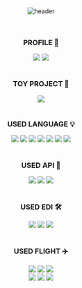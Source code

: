 <div align="center">
<br>

![header](https://capsule-render.vercel.app/api?type=waving&color=gradient&height=300&section=header&text=lunalism&fontSize=50&fontAlign=80&fontAlignY=40)

<br>
<h3><b>PROFILE 📍</b></h3>
  <a href="https://blog.naver.com/chrisholic_"><img src="https://img.shields.io/badge/NAVER%20BLOG-298D46?style=for-the-badge&logo=naver&logoColor=white"/></a>
  <a href="https://www.linkedin.com/in/byungjinchoi/"><img src="https://img.shields.io/badge/Linkedin-0E76A8?style=for-the-badge&logo=linkedin&logoColor=white"/></a>
<br>
<br>

<h3>TOY PROJECT 🧸</h3>
  <a href="https://github.com/lunalism/onthelist"><img src="https://img.shields.io/badge/ON%20THE%20LIST-A1BFD7?style=for-the-badge&logo-bitdefender&logoColor=FFFFFF"/></a>
<br>
<br>

<h3>USED LANGUAGE 💡</h3>
  <img src="https://img.shields.io/badge/ESLint-4B32C3?style=for-the-badge&logo=ESLint&logoColor=FFFFFF"/>
  <img src="https://img.shields.io/badge/Next.js-000000?style=for-the-badge&logo=Next.js&logoColor=FFFFFF"/>
  <img src="https://img.shields.io/badge/Radix%20UI-161618?style=for-the-badge&logo=Radix%20UI&logoColor=FFFFFF"/>
  <img src="https://img.shields.io/badge/React-61DAFB?style=for-the-badge&logo=React&logoColor=FFFFFF"/>
  <img src="https://img.shields.io/badge/Supabase-3FCF8E?style=for-the-badge&logo=Supabase&logoColor=FFFFFF"/>
  <img src="https://img.shields.io/badge/Shadcn-000000?style=for-the-badge&logo=Shadcnui&logoColor=FFFFFF"/>
  <img src="https://img.shields.io/badge/TypeScript-3178C6?style=for-the-badge&logo=TypeScript&logoColor=FFFFFF"/>
<br>
<br>

<h3>USED API 🎄</h3>
  <img src="https://img.shields.io/badge/Google%20Maps-4285F4?style=for-the-badge&logo=Google%20Maps&logoColor=FFFFFF"/>
  <img src="https://img.shields.io/badge/Markdown-000000?style=for-the-badge&logo=Markdown&logoColor=FFFFFF"/>
  <img src="https://img.shields.io/badge/SlickPic-FF880F?style=for-the-badge&logo=SlickPic&logoColor=FFFFFF"/>
<br>
<br>

<h3>USED EDI 🛠</h3>
  <img src="https://img.shields.io/badge/Cursor-000000?style=for-the-badge&logo=cursor&logoColor=FFFFFF"/>
  <img src="https://img.shields.io/badge/Visual%20Studio%20Code-6100FF?style=for-the-badge&logo=visualstudiocode&logoColor=FFFFFF"/>
  <img src="https://img.shields.io/badge/iTerm2-000000?style=for-the-badge&logo=iTerm2&logoColor=FFFFFF"/>
<br>
<br>

<h3>USED FLIGHT ✈️</h3>
  <img src="https://img.shields.io/badge/britishairways-2E5C99?style=for-the-badge&logo=britishairways&logoColor=FFFFFF"/>
  <img src="https://img.shields.io/badge/emirates-D71921?style=for-the-badge&logo=emirates&logoColor=FFFFFF"/>
  <img src="https://img.shields.io/badge/etihadairways-BD8B13?style=for-the-badge&logo=etihadairways&logoColor=FFFFFF"/>
  <br>
  <img src="https://img.shields.io/badge/Finnair-0C0243?style=for-the-badge&logo=finnair&logoColor=FFFFFF"/>
  <img src="https://img.shields.io/badge/Iberia-D7192D?style=for-the-badge&logo=iberia&logoColor=FFFFFF"/>
  <img src="https://img.shields.io/badge/Qatar%20Airways-5C0D34?style=for-the-badge&logo=qatar%20airways&logoColor=FFFFFF"/>
<br>
<br>


</div>
<!--
**lunalism/lunalism** is a ✨ _special_ ✨ repository because its `README.md` (this file) appears on your GitHub profile.

Here are some ideas to get you started:  

- 🔭 I’m currently working on ...
- 🌱 I’m currently learning ...
- 👯 I’m looking to collaborate on ...
- 🤔 I’m looking for help with ...
- 💬 Ask me about ...
- 📫 How to reach me: ...
- 😄 Pronouns: ...
- ⚡ Fun fact: ...
-->
